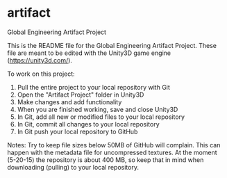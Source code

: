 # artifact
Global Engineering Artifact Project

This is the README file for the Global Engineering Artifact Project.  These file are meant to be edited with the Unity3D
game engine (https://unity3d.com/).

To work on this project:
  1) Pull the entire project to your local repository with Git
  2) Open the "Artifact Project" folder in Unity3D
  3) Make changes and add functionality
  4) When you are finished working, save and close Unity3D
  5) In Git, add all new or modified files to your local repository
  6) In Git, commit all changes to your local repository 
  7) In Git push your local repository to GitHub

Notes:
  Try to keep file sizes below 50MB of GitHub will complain.  This can happen with the metadata file for uncompressed
      textures.
  At the moment (5-20-15) the repository is about 400 MB, so keep that in mind when downloading (pulling) to your
      local repository.
